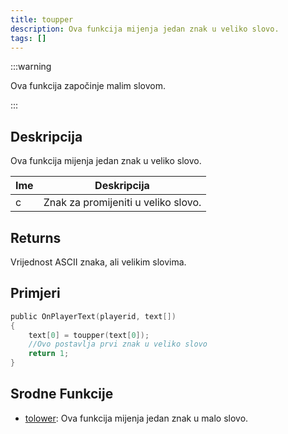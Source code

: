 ```yaml
---
title: toupper
description: Ova funkcija mijenja jedan znak u veliko slovo.
tags: []
---
```


:::warning

Ova funkcija započinje malim slovom.

:::

## Deskripcija

Ova funkcija mijenja jedan znak u veliko slovo.

| Ime | Deskripcija                         |
| --- | ----------------------------------- |
| c   | Znak za promijeniti u veliko slovo. |

## Returns

Vrijednost ASCII znaka, ali velikim slovima.

## Primjeri

```c
public OnPlayerText(playerid, text[])
{
    text[0] = toupper(text[0]);
    //Ovo postavlja prvi znak u veliko slovo
    return 1;
}
```

## Srodne Funkcije

- [tolower](tolower): Ova funkcija mijenja jedan znak u malo slovo.
